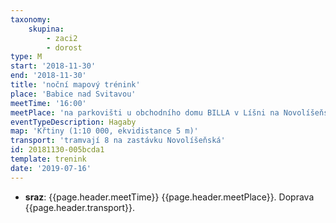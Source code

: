 ```yaml
---
taxonomy:
    skupina:
        - zaci2
        - dorost
type: M
start: '2018-11-30'
end: '2018-11-30'
title: 'noční mapový trénink'
place: 'Babice nad Svitavou'
meetTime: '16:00'
meetPlace: 'na parkovišti u obchodního domu BILLA v Líšni na Novolíšeňské'
eventTypeDescription: Hagaby
map: 'Křtiny (1:10 000, ekvidistance 5 m)'
transport: 'tramvají 8 na zastávku Novolíšeňská'
id: 20181130-005bcda1
template: trenink
date: '2019-07-16'
---
```

* **sraz**: {{page.header.meetTime}} {{page.header.meetPlace}}. Doprava {{page.header.transport}}.
